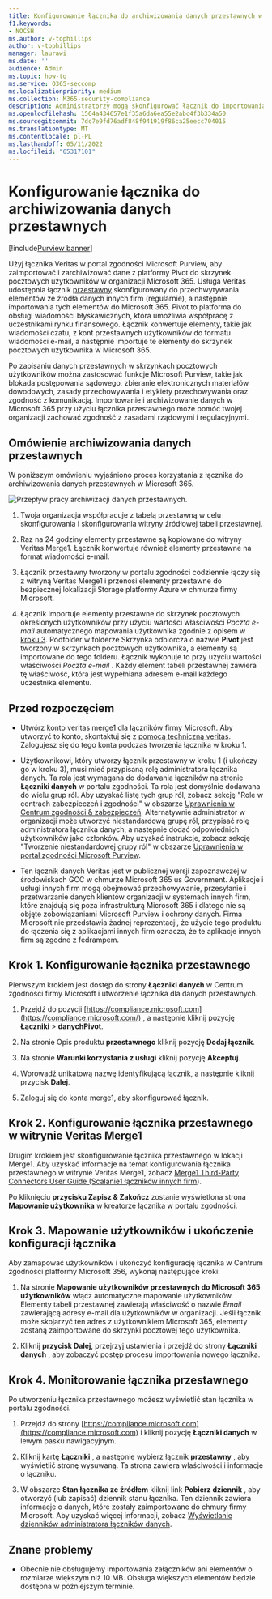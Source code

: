 ```yaml
---
title: Konfigurowanie łącznika do archiwizowania danych przestawnych w Microsoft 365
f1.keywords:
- NOCSH
ms.author: v-tophillips
author: v-tophillips
manager: laurawi
ms.date: ''
audience: Admin
ms.topic: how-to
ms.service: O365-seccomp
ms.localizationpriority: medium
ms.collection: M365-security-compliance
description: Administratorzy mogą skonfigurować łącznik do importowania i archiwizowania danych przestawnych z usługi Veritas w Microsoft 365. Ten łącznik umożliwia archiwizowanie danych ze źródeł danych innych firm w Microsoft 365, dzięki czemu można używać funkcji zgodności, takich jak archiwizowanie prawne, wyszukiwanie zawartości i zasady przechowywania w celu zarządzania danymi innych firm w organizacji.
ms.openlocfilehash: 1564a434657e1f35a6da6ea55e2abc4f3b334a50
ms.sourcegitcommit: 7dc7e9fd76adf848f941919f86ca25eecc704015
ms.translationtype: MT
ms.contentlocale: pl-PL
ms.lasthandoff: 05/11/2022
ms.locfileid: "65317101"
---
```

# <a name="set-up-a-connector-to-archive-pivot-data"></a>Konfigurowanie łącznika do archiwizowania danych przestawnych

[!include[Purview banner](../includes/purview-rebrand-banner.md)]

Użyj łącznika Veritas w portal zgodności Microsoft Purview, aby zaimportować i zarchiwizować dane z platformy Pivot do skrzynek pocztowych użytkowników w organizacji Microsoft 365. Usługa Veritas udostępnia łącznik [przestawny](https://globanet.com/pivot/) skonfigurowany do przechwytywania elementów ze źródła danych innych firm (regularnie), a następnie importowania tych elementów do Microsoft 365. Pivot to platforma do obsługi wiadomości błyskawicznych, która umożliwia współpracę z uczestnikami rynku finansowego. Łącznik konwertuje elementy, takie jak wiadomości czatu, z kont przestawnych użytkowników do formatu wiadomości e-mail, a następnie importuje te elementy do skrzynek pocztowych użytkownika w Microsoft 365.

Po zapisaniu danych przestawnych w skrzynkach pocztowych użytkowników można zastosować funkcje Microsoft Purview, takie jak blokada postępowania sądowego, zbieranie elektronicznych materiałów dowodowych, zasady przechowywania i etykiety przechowywania oraz zgodność z komunikacją. Importowanie i archiwizowanie danych w Microsoft 365 przy użyciu łącznika przestawnego może pomóc twojej organizacji zachować zgodność z zasadami rządowymi i regulacyjnymi.

## <a name="overview-of-archiving-pivot-data"></a>Omówienie archiwizowania danych przestawnych

W poniższym omówieniu wyjaśniono proces korzystania z łącznika do archiwizowania danych przestawnych w Microsoft 365.

![Przepływ pracy archiwizacji danych przestawnych.](../media/PivotConnectorWorkflow.png)

1. Twoja organizacja współpracuje z tabelą przestawną w celu skonfigurowania i skonfigurowania witryny źródłowej tabeli przestawnej.

2. Raz na 24 godziny elementy przestawne są kopiowane do witryny Veritas Merge1. Łącznik konwertuje również elementy przestawne na format wiadomości e-mail.

3. Łącznik przestawny tworzony w portalu zgodności codziennie łączy się z witryną Veritas Merge1 i przenosi elementy przestawne do bezpiecznej lokalizacji Storage platformy Azure w chmurze firmy Microsoft.

4. Łącznik importuje elementy przestawne do skrzynek pocztowych określonych użytkowników przy użyciu wartości właściwości *Poczta e-mail* automatycznego mapowania użytkownika zgodnie z opisem w [kroku 3](#step-3-map-users-and-complete-the-connector-setup). Podfolder w folderze Skrzynka odbiorcza o nazwie **Pivot** jest tworzony w skrzynkach pocztowych użytkownika, a elementy są importowane do tego folderu. Łącznik wykonuje to przy użyciu wartości właściwości *Poczta e-mail* . Każdy element tabeli przestawnej zawiera tę właściwość, która jest wypełniana adresem e-mail każdego uczestnika elementu.

## <a name="before-you-begin"></a>Przed rozpoczęciem

- Utwórz konto veritas merge1 dla łączników firmy Microsoft. Aby utworzyć to konto, skontaktuj się z [pomocą techniczną veritas](https://www.veritas.com/content/support/). Zalogujesz się do tego konta podczas tworzenia łącznika w kroku 1.

- Użytkownikowi, który utworzy łącznik przestawny w kroku 1 (i ukończy go w kroku 3), musi mieć przypisaną rolę administratora łącznika danych. Ta rola jest wymagana do dodawania łączników na stronie **Łączniki danych** w portalu zgodności. Ta rola jest domyślnie dodawana do wielu grup ról. Aby uzyskać listę tych grup ról, zobacz sekcję "Role w centrach zabezpieczeń i zgodności" w obszarze [Uprawnienia w Centrum zgodności & zabezpieczeń](../security/office-365-security/permissions-in-the-security-and-compliance-center.md#roles-in-the-security--compliance-center). Alternatywnie administrator w organizacji może utworzyć niestandardową grupę ról, przypisać rolę administratora łącznika danych, a następnie dodać odpowiednich użytkowników jako członków. Aby uzyskać instrukcje, zobacz sekcję "Tworzenie niestandardowej grupy ról" w obszarze [Uprawnienia w portal zgodności Microsoft Purview](microsoft-365-compliance-center-permissions.md#create-a-custom-role-group).

- Ten łącznik danych Veritas jest w publicznej wersji zapoznawczej w środowiskach GCC w chmurze Microsoft 365 us Government. Aplikacje i usługi innych firm mogą obejmować przechowywanie, przesyłanie i przetwarzanie danych klientów organizacji w systemach innych firm, które znajdują się poza infrastrukturą Microsoft 365 i dlatego nie są objęte zobowiązaniami Microsoft Purview i ochrony danych. Firma Microsoft nie przedstawia żadnej reprezentacji, że użycie tego produktu do łączenia się z aplikacjami innych firm oznacza, że te aplikacje innych firm są zgodne z fedrampem.

## <a name="step-1-set-up-the-pivot-connector"></a>Krok 1. Konfigurowanie łącznika przestawnego

Pierwszym krokiem jest dostęp do strony **Łączniki danych** w Centrum zgodności firmy Microsoft i utworzenie łącznika dla danych przestawnych.

1. Przejdź do pozycji [https://compliance.microsoft.com](https://compliance.microsoft.com/) , a następnie kliknij pozycję **Łączniki** >  **danychPivot**.

2. Na stronie Opis produktu **przestawnego** kliknij pozycję **Dodaj łącznik**.

3. Na stronie **Warunki korzystania z usługi** kliknij pozycję **Akceptuj**.

4. Wprowadź unikatową nazwę identyfikującą łącznik, a następnie kliknij przycisk **Dalej**.

5. Zaloguj się do konta merge1, aby skonfigurować łącznik.

## <a name="step-2-configure-the-pivot-connector-on-the-veritas-merge1-site"></a>Krok 2. Konfigurowanie łącznika przestawnego w witrynie Veritas Merge1

Drugim krokiem jest skonfigurowanie łącznika przestawnego w lokacji Merge1. Aby uzyskać informacje na temat konfigurowania łącznika przestawnego w witrynie Veritas Merge1, zobacz [Merge1 Third-Party Connectors User Guide (Scalanie1 łączników innych firm](https://docs.ms.merge1.globanetportal.com/Merge1%20Third-Party%20Connectors%20Pivot%20User%20Guide%20.pdf)).

Po kliknięciu **przycisku Zapisz & Zakończ** zostanie wyświetlona strona **Mapowanie użytkownika** w kreatorze łącznika w portalu zgodności.

## <a name="step-3-map-users-and-complete-the-connector-setup"></a>Krok 3. Mapowanie użytkowników i ukończenie konfiguracji łącznika

Aby zamapować użytkowników i ukończyć konfigurację łącznika w Centrum zgodności platformy Microsoft 356, wykonaj następujące kroki:

1. Na stronie **Mapowanie użytkowników przestawnych do Microsoft 365 użytkowników** włącz automatyczne mapowanie użytkowników. Elementy tabeli przestawnej zawierają właściwość o nazwie *Email* zawierającą adresy e-mail dla użytkowników w organizacji. Jeśli łącznik może skojarzyć ten adres z użytkownikiem Microsoft 365, elementy zostaną zaimportowane do skrzynki pocztowej tego użytkownika.

2. Kliknij **przycisk Dalej**, przejrzyj ustawienia i przejdź do strony **Łączniki danych** , aby zobaczyć postęp procesu importowania nowego łącznika.

## <a name="step-4-monitor-the-pivot-connector"></a>Krok 4. Monitorowanie łącznika przestawnego

Po utworzeniu łącznika przestawnego możesz wyświetlić stan łącznika w portalu zgodności.

1. Przejdź do strony [https://compliance.microsoft.com](https://compliance.microsoft.com) i kliknij pozycję **Łączniki danych** w lewym pasku nawigacyjnym.

2. Kliknij kartę **Łączniki** , a następnie wybierz łącznik **przestawny** , aby wyświetlić stronę wysuwaną. Ta strona zawiera właściwości i informacje o łączniku.

3. W obszarze **Stan łącznika ze źródłem** kliknij link **Pobierz dziennik** , aby otworzyć (lub zapisać) dziennik stanu łącznika. Ten dziennik zawiera informacje o danych, które zostały zaimportowane do chmury firmy Microsoft. Aby uzyskać więcej informacji, zobacz [Wyświetlanie dzienników administratora łączników danych](data-connector-admin-logs.md).

## <a name="known-issues"></a>Znane problemy

- Obecnie nie obsługujemy importowania załączników ani elementów o rozmiarze większym niż 10 MB. Obsługa większych elementów będzie dostępna w późniejszym terminie.